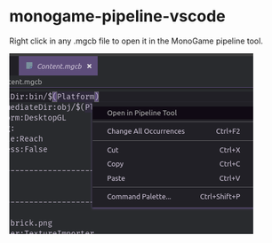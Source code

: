 # monogame-pipeline-vscode

Right click in any .mgcb file to open it in the MonoGame pipeline tool.

![Screenshot](screenshot.png)